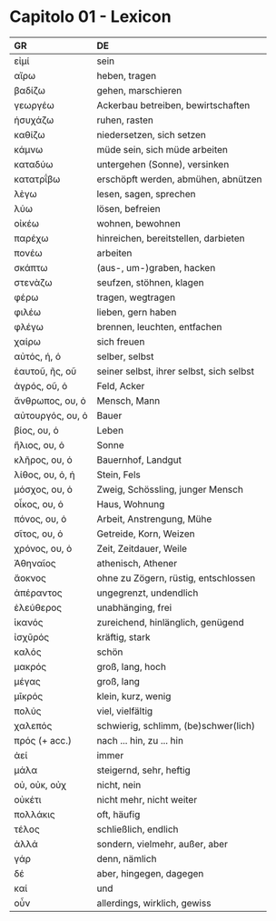 # Capitolo 01 - Lexicon

| GR               | DE                                       |
| :--------------- | :--------------------------------------- |
| εἰμί             | sein                                     |
| αἴρω             | heben, tragen                            |
| βαδίζω           | gehen, marschieren                       |
| γεωργέω          | Ackerbau betreiben, bewirtschaften       |
| ἡσυχάζω          | ruhen, rasten                            |
| καθίζω           | niedersetzen, sich setzen                |
| κάμνω            | müde sein, sich müde arbeiten            |
| καταδύω          | untergehen (Sonne), versinken            |
| κατατρΐβω        | erschöpft werden, abmühen, abnützen      |
| λὲγω             | lesen, sagen, sprechen                   |
| λύω              | lösen, befreien                          |
| οἰκέω            | wohnen, bewohnen                         |
| παρέχω           | hinreichen, bereitstellen, darbieten     |
| πονέω            | arbeiten                                 |
| σκάπτω           | (aus-, um-)graben, hacken                |
| στενὰζω          | seufzen, stöhnen, klagen                 |
| φέρω             | tragen, wegtragen                        |
| φιλέω            | lieben, gern haben                       |
| φλέγω            | brennen, leuchten, entfachen             |
| χαίρω            | sich freuen                              |
| αὐτός, ή, ό      | selber, selbst                           |
| ἑαυτοῦ, ῆς, οῦ   | seiner selbst, ihrer selbst, sich selbst |
| ἀγρός, οῦ, ὁ     | Feld, Acker                              |
| ἄνθρωπος, ου, ὁ  | Mensch, Mann                             |
| αὐτουργός, ου, ὁ | Bauer                                    |
| βίος, ου, ὁ      | Leben                                    |
| ἥλιος, ου, ὁ     | Sonne                                    |
| κλῆρος, ου, ὁ    | Bauernhof, Landgut                       |
| λίθος, ου, ὁ, ἡ  | Stein, Fels                              |
| μόσχος, ου, ὁ    | Zweig, Schössling, junger Mensch         |
| οἶκος, ου, ὁ     | Haus, Wohnung                            |
| πόνος, ου, ὁ     | Arbeit, Anstrengung, Mühe                |
| σῖτος, ου, ὁ     | Getreide, Korn, Weizen                   |
| χρόνος, ου, ὁ    | Zeit, Zeitdauer, Weile                   |
| Ἀθηναῖος         | athenisch, Athener                       |
| ἄοκνος           | ohne zu Zögern, rüstig, entschlossen     |
| ἀπέραντος        | ungegrenzt, undendlich                   |
| ἐλεύθερος        | unabhänging, frei                        |
| ἱκανός           | zureichend, hinlänglich, genügend        |
| ἰσχῡρός          | kräftig, stark                           |
| καλός            | schön                                    |
| μακρός           | groß, lang, hoch                         |
| μέγας            | groß, lang                               |
| μῑκρός           | klein, kurz, wenig                       |
| πολύς            | viel, vielfältig                         |
| χαλεπός          | schwierig, schlimm, (be)schwer(lich)     |
| πρός (+ acc.)    | nach ... hin, zu ... hin                 |
| ἀεί              | immer                                    |
| μάλα             | steigernd, sehr, heftig                  |
| οὐ, οὐκ, οὐχ     | nicht, nein                              |
| οὐκέτι           | nicht mehr, nicht weiter                 |
| πολλάκις         | oft, häufig                              |
| τέλος            | schließlich, endlich                     |
| ἀλλά             | sondern, vielmehr, außer, aber           |
| γάρ              | denn, nämlich                            |
| δέ               | aber, hingegen, dagegen                  |
| καί              | und                                      |
| οὖν              | allerdings, wirklich, gewiss             |

